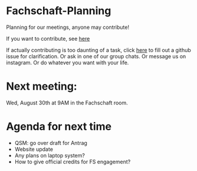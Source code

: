 # Fachschaft-Planning

Planning for our meetings, anyone may contribute!

If you want to contribute, see [here](contributing.md)

If actually contributing is too daunting of a task, click [here](https://github.com/fs-linguistics/Fachschaft-Planning/issues/new/choose) 
to fill out a github issue for clarification. Or ask in one of our group chats. Or message us on instagram. Or do whatever you want with your life. 

# Next meeting: 

Wed, August 30th at 9AM in the Fachschaft room.

# Agenda for next time

- QSM: go over draft for Antrag
- Website update 
- Any plans on laptop system?
- How to give official credits for FS engagement?








